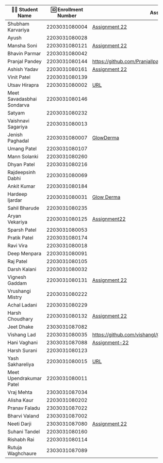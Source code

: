 | 👩‍🎓 Student Name               | 🆔 Enrollment Number | Assignment 22 URL | GitHub Repo |
|---------------------------------|---------------------|-------------------|-------------|
| Shubham Karvariya               | 2203031080004       |[Assignment 22](https://github.com/5hubhm/ExpressJS101/blob/main/GlowDerm/app.js) | [Github](https://github.com/5hubhm/ExpressJS101)
| Ayush                           | 2203031080028       |                   |             |
| Mansha Soni                     | 2203031080121       |   [Assignment 22](https://github.com/mansha-6/GlowDerma/blob/main/index2.js) |  [Github](https://github.com/mansha-6/GlowDerma)           |
| Bhavin Parmar                   | 2203031080042       |                   |             |
| Pranjal Pandey                  | 2203031080144       |https://github.com/Pranjallpandey1504/GlowDerma/blob/main/order.js                   |https://github.com/Pranjallpandey1504/GlowDerma             |
| Ashish Yadav                    | 2203031080161       |[Assignment 22](https://github.com/AshishIT611/GLOWDERMA/blob/main/index1.js)                   |[GitHub](https://github.com/AshishIT611/GLOWDERMA)             |
| Vinit Patel                     | 2203031080139       |                   |             |
| Utsav Hirapra                   | 2203031080002       | [URL](https://github.com/utsav1213/Express101/blob/main/GlowDerma/app.js)|[GIT](https://github.com/utsav1213/Express101)   |
| Meet Savadasbhai Sondarva       | 2203031080146       |                   |             |
| Satyam                          | 2203031080232       |                   |             |
| Vaishnavi Sagariya              | 2203031080013       |                   |             |
| Jenish Paghadal                 | 2203031080007       | [GlowDerma](https://github.com/ItsJESH/Express101/blob/main/GlowDerma/app.js) | [GitHub](https://github.com/ItsJESH/Express101/) |
| Umang Patel                     | 2203031080107       |                   |             |
| Mann Solanki                    | 2203031080260       |                   |             |
| Dhyan Patel                     | 2203031080216       |                   |             |
| Rajdeepsinh Dabhi               | 2203031080069       |                   |             |
| Ankit Kumar                     | 2203031080184       |                   |             |
| Hardeep Ijardar                  | 2203031080031       |[Glow Derma](https://github.com/HardeepIjardar/GlowDerma/blob/Assignment-22/index.js)|[Repo](https://github.com/HardeepIjardar/GlowDerma/tree/main)|
| Sahil Bharude                   | 2203031080235       |                   |             |
| Aryan Vekariya                  | 2203031080125       |[Assignment22](https://github.com/aaryanvekariya/Express_Work/blob/main/GlowDerma/index.js)|[Repository](https://github.com/aaryanvekariya/Express_Work)|
| Sparsh Patel                    | 2203031080053       |                   |             |
| Pratik Patel                    | 2203031080174       |                   |             |
| Ravi Vira                       | 2203031080018       |                   |             |
| Deep Menpara                     | 2203031080091       |                   |             |
| Raj Patel                       | 2203031080105       |                   |             |
| Darsh Kalani                    | 2203031080032       |                   |             |
| Vignesh Gaddam                  | 2203031080131       | [Assignment 22](https://github.com/mrvigneshgaddam/GlowDerma/blob/main/index.js) | [GitHub](https://github.com/mrvigneshgaddam/GlowDerma)  |
| Vrushangi Mistry                | 2203031080222       |                   |             |
| Achal Ladani                    | 2203031080229       |                   |             |
| Harsh Choudhary                 | 2203031080132       |[Assignment 22](https://github.com/mrHarshchoudhary/GlowDerma/blob/main/index.js)                   |[Repo](https://github.com/mrHarshchoudhary/GlowDerma)             |
| Jeet Dhake                      | 2303031087082       |                   |             |
| Vishang Lad                     | 2203031080035       |https://github.com/vishangl/GlowDerma/blob/main/index.js               |https://github.com/vishangl/GlowDerma|
| Hani Vaghani                    | 2303031087088       |[Assignment-22](https://github.com/hanivaghani/GlowDerma/blob/master/index.js)|[Github](https://github.com/hanivaghani/GlowDerma/tree/master)|
| Harsh Surani                    | 2203031080123       |                   |             |
| Yash Sakhareliya                | 2203031080015       |[URL](https://github.com/YashSakhareliya/GlowDerma-/blob/main/app.js) |[GitHUB](https://github.com/YashSakhareliya/GlowDerma-)            |
| Meet Upendrakumar Patel         | 2203031080011       |                   |             |
| Vraj Mehta                      | 2303031087034       |                   |             |
| Alisha Kaur                     | 2203031080202       |                   |             |
| Pranav Faladu                   | 2303031087022       |                   |             |
| Bharvi Valand                   | 2303031087002       |                   |             |
| Neeti Darji                     | 2303031087080       |[Assignment 22](https://github.com/Neetidarji/GlowDerma/blob/master/index.js)|[Github](https://github.com/Neetidarji/GlowDerma/tree/master)|
| Suhani Tandel                    | 2203031080160       |                   |             |
| Rishabh Rai                     | 2203031080114       |                   |             |
| Rutuja Waghchaure               | 2303031087089       |                   |             |
